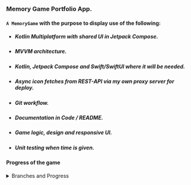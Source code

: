 ### Memory Game Portfolio App.

#### `A MemoryGame`  with the purpose to display use of the following:

* ##### Kotlin Multiplatform with shared UI in Jetpack Compose.
* ##### MVVM architecture.
* ##### Kotlin, Jetpack Compose and Swift/SwiftUI where it will be needed. 
* ##### Async icon fetches from REST-API via my own proxy server for deploy. 
* ##### Git workflow.
* ##### Documentation in Code / README.
* ##### Game logic, design and responsive UI.
* ##### Unit testing when time is given.


#### Progress of the game
<details>
<summary>Branches and Progress</summary><br>

###### Currently working on: `feature/score-from-timer-gameplay`

:white_check_mark: `feature/tile-component`. Is focused on creating a component for the tile and at click, the tile
should change it's state and show the content. It will also involve an animation when changing state.

:white_check_mark: `feature/ui-board`. Will be a simple board implementing a list of tile components.
Also, since I will be using MVVM, an early structure must be formed.

:white_check_mark: `feature/icons-from-api`. This feature is fetching a response from IconFinder 
with 10 icons of a certain keyword. The request is made to a render-url using a proxy server 
for this simple purpose. The proxy server has been a side-project to the game to handle API security.

<details>
<summary>Preview code snippet</summary>

```kotlin
// Extensions in Application.
import io.ktor.server.application.*

fun main(args: Array<String>) {
    io.ktor.server.netty.EngineMain.main(args)
}

fun Application.module() {
    configureRateLimit()
    configureSerialization()
    configureHTTP()
}
````

</details>

:white_check_mark: `feature/load-tiles-from-start-screen` Since we have a JSON-response from the proxy server,
handle the response and set the tile images. The render service is using a free version with longer 
activation time, therefore, show the user a start screen loading the service and response.

<details>
<summary>Preview image</summary>

![Preview](assets/preview.png)

</details>

:white_check_mark: `feature/compare-tiles-and-match` Compare the tiles. If they match, change
their state and appearance.

<details>
<summary>Preview image</summary>

![Matched Preview](assets/matched_preview.png)

</details>

:construction: `feature/score-from-timer-gameplay` Start the game with a timer and let
the score be based on how fast you solve the entire board.

</details>